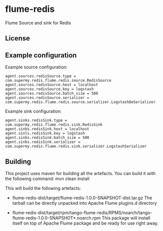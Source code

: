 flume-redis
===========

Flume Source and sink for Redis


License
-------



Example configuration
---------------------

Example source configuration:

    agent.sources.redisSource.type = com.supermy.redis.flume.redis.source.RedisSource
    agent.sources.redisSource.host = localhost
    agent.sources.redisSource.key = logstash
    agent.sources.redisSource.batch_size = 500
    agent.sources.redisSource.serializer = com.supermy.redis.flume.redis.source.serializer.LogstashDeSerializer


Example sink configuration:

    agent.sinks.redisSink.type = com.supermy.redis.flume.redis.sink.RedisSink
    agent.sinks.redisSink.host = localhost
    agent.sinls.redisSink.key = logstash
    agent.sinks.redisSink.batch_size = 500
    agent.sinks.redisSink.serializer = com.supermy.redis.flume.redis.sink.serializer.LogstashSerializer



Building
--------

This project uses maven for building all the artefacts.
You can build it with the following command:
    mvn clean install

This will build the following artefacts:
* flume-redis-dist/target/flume-redis-1.0.0-SNAPSHOT-dist.tar.gz
  The tarball can be directly unpacked into Apache Flume plugins.d directory

* flume-redis-dist/target/rpm/tango-flume-redis/RPMS/noarch/tango-flume-redis-1.0.0-SNAPSHOT*.noarch.rpm
  This package will install itself on top of Apache Flume package and be ready for use right away.



